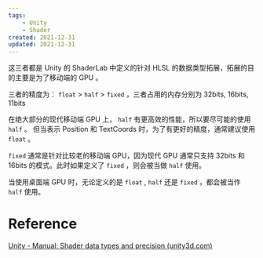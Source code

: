 ```yaml
---
tags:
    - Unity
    - Shader
created: 2021-12-31
updated: 2021-12-31
---
```


这三者都是 Unity 的 ShaderLab 中定义的针对 HLSL 的数据类型拓展，拓展的目的主要是为了移动端的 GPU 。

三者的精度为： `float` > `half` > `fixed` ，三者占用的内存分别为 32bits, 16bits, 11bits

在绝大部分的现代移动端 GPU 上， `half` 有更高效的性能，所以要尽可能的使用 `half` 。 但当表示 Position 和 TextCoords 时，为了有更好的精度，通常建议使用 `float` 。

`fixed` 通常是针对比较老的移动端 GPU，因为现代 GPU 通常只支持 32bits 和 16bits 的模式。此时如果定义了 `fixed` ，则会被当做 `half` 使用。

当使用桌面端 GPU 时，无论定义的是 `float` , `half` 还是 `fixed` ，都会被当作 `half` 使用。

# Reference

[Unity - Manual: Shader data types and precision (unity3d.com)](https://docs.unity3d.com/Manual/SL-DataTypesAndPrecision.html)